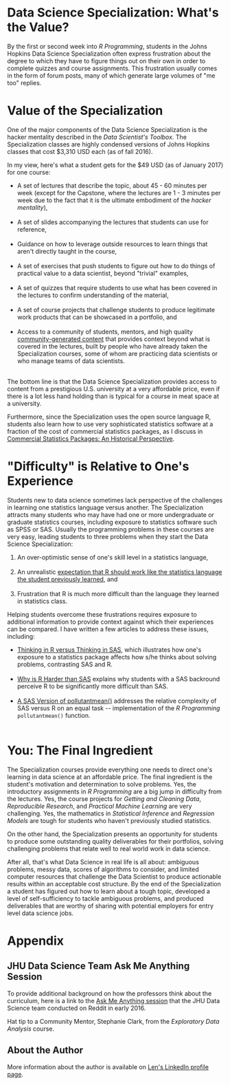 # Data Science Specialization: What's the Value? 

By the first or second week into *R Programming*, students in the Johns Hopkins Data Science Specialization often express frustration about the degree to which they have to figure things out on their own in order to complete quizzes and course assignments. This frustration usually comes in the form of forum posts, many of which generate large volumes of "me too" replies.

# Value of the Specialization

One of the major components of the Data Science Specialization is the hacker mentality described in the *Data Scientist's Toolbox*. The Specialization classes are highly condensed versions of Johns Hopkins classes that cost $3,310 USD each \(as of fall 2016\).

In my view, here's what a student gets for the $49 USD \(as of January 2017\) for one course:

* A set of lectures that describe the topic, about 45 - 60 minutes per week \(except for the Capstone, where the lectures are 1 - 3 minutes per week due to the fact that it is the ultimate embodiment of the *hacker mentality*\), <br><br>
* A set of slides accompanying the lectures that students can use for reference,<br><br>
* Guidance on how to leverage outside resources to learn things that aren't directly taught in the course, <br><br>
* A set of exercises that push students  to figure out how to do things of practical value to a data scientist, beyond "trivial" examples,<br><br>
* A set of quizzes that require students to use what has been covered in the lectures to confirm understanding of the material,<br><br>
* A set of course projects that challenge students to produce legitimate work products that can be showcased in a portfolio, and <br><br>
* Access to a community of students, mentors, and high quality [community-generated content](http://bit.ly/2ePZxfk) that provides context beyond what is covered in the lectures, built by people who have already taken the Specialization courses, some of whom are practicing data scientists or who manage teams of data scientists. <br><br>

The bottom line is that the Data Science Specialization provides access to content from a prestigious U.S. university at a very affordable price, even if there is a lot less hand holding than is typical for a course in meat space at a university.

Furthermore, since the Specialization uses the open source language R, students also learn how to use very sophisticated statistics software at a fraction of the cost of commercial statistics packages, as I discuss in [Commercial Statistics Packages: An Historical Perspective](http://bit.ly/2fPj2qN).

# "Difficulty" is Relative to One's Experience

Students new to data science sometimes lack perspective of the challenges in learning one statistics language versus another. The Specialization attracts many students who may have had one or more undergraduate or graduate statistics courses, including exposure to statistics software such as SPSS or SAS. Usually the programming problems in these courses are very easy, leading students to three problems when they start the Data Science Specialization:

1. An over-optimistic sense of one's skill level in a statistics language, <br><br>
2. An unrealistic [expectation that R should work like the statistics language the student previously learned](http://bit.ly/2cH3u8x), and <br><br>
2. Frustration that R is much more difficult than the language they learned in statistics class.

Helping students overcome these frustrations requires exposure to additional information to provide context against which their experiences can be compared. I have written a few articles to address these issues, including:

* [Thinking in R versus Thinking in SAS](http://bit.ly/2cH3u8x), which illustrates how one's exposure to a statistics package affects how s/he thinks about solving problems, contrasting SAS and R. <br><br>
* [Why is R Harder than SAS](http://bit.ly/2erxk3A) explains why students with a SAS backround perceive R to be significantly more difficult than SAS. <br><br>
* [A SAS Version of pollutantmean()](http://bit.ly/2d3DR4e)  addresses the relative complexity of SAS versus R on an equal task -- implementation of the *R Programming* `pollutantmean()` function. <br><br>

# You: The Final Ingredient

The Specialization courses provide everything one needs to direct one's learning in data science at an affordable price. The final ingredient is the student's motivation and determination to solve problems. Yes, the introductory assignments in *R Programming* are a big jump in difficulty from the lectures. Yes, the course projects for *Getting and Cleaning Data*, *Reproducible Research*, and *Practical Machine Learning* are very challenging. Yes, the mathematics in *Statistical Inference* and *Regression Models* are tough for students who haven't previously studied statistics.

On the other hand, the Specialization presents an opportunity for students to produce some outstanding quality deliverables for their portfolios, solving challenging problems that relate well to real world work in data science.

After all, that's what Data Science in real life is all about: ambiguous problems, messy data, scores of algorithms to consider, and limited computer resources that challenge the Data Scientist to produce actionable results within an acceptable cost structure. By the end of the Specialization a student has figured out how to learn about a tough topic, developed a level of self-sufficiency to tackle ambiguous problems, and produced deliverables that are worthy of sharing with potential employers for entry level data science jobs.

# Appendix 

## JHU Data Science Team Ask Me Anything Session

To provide additional background on how the professors think about the curriculum, here is a link to the [Ask Me Anything session](http://bit.ly/2irzBcn) that the JHU Data Science team conducted on Reddit in early 2016. 

Hat tip to a Community Mentor, Stephanie Clark, from the *Exploratory Data Analysis* course.

## About the Author

More information about the author is available on [Len's LinkedIn profile page](http://bit.ly/2jjJABL). 

